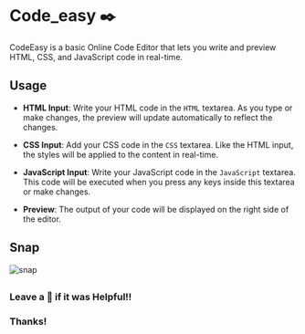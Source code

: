 # Code_easy ✒️
 
CodeEasy is a basic Online Code Editor that lets you write and preview HTML, CSS, and JavaScript code in real-time. 

## Usage

- **HTML Input**: Write your HTML code in the `HTML` textarea. As you type or make changes, the preview will update automatically to reflect the changes.

- **CSS Input**: Add your CSS code in the `CSS` textarea. Like the HTML input, the styles will be applied to the content in real-time.

- **JavaScript Input**: Write your JavaScript code in the `JavaScript` textarea. This code will be executed when you press any keys inside this textarea or make changes.

- **Preview**: The output of your code will be displayed on the right side of the editor.

## Snap
![snap](https://github.com/akash-kethavath/code_edit/blob/2254966b1e0d77c6a46a343b04c15786a615ebc7/Screenshot%202024-11-11%20114552.png) 

## 
### Leave a 🌟 if it was Helpful!!
### Thanks!

